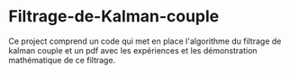 # Filtrage-de-Kalman-couple
Ce project comprend un code qui met en place l'algorithme du filtrage de kalman couple et un pdf avec les expériences et les démonstration mathématique de ce filtrage.
